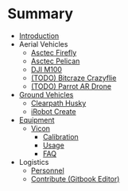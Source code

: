 # Summary

* [Introduction](README.md)
* Aerial Vehicles
  * [Asctec Firefly](UAV/AscTec/Firefly.md)
  * [Asctec Pelican](UAV/AscTec/Pelican.md)
  * [DJI M100](UAV/DJI/M100.md)
  * [(TODO) Bitcraze Crazyflie]()
  * [(TODO) Parrot AR Drone]()
* [Ground Vehicles](ground-vehicles.md)
  * [Clearpath Husky](UGV/Husky/Usage.md)
  * [iRobot Create](UGV/Create/Usage.md)
* [Equipment](equipment.md)
  * [Vicon](vicon.md)
    * [Calibration](Equipment/Vicon/Calibration.md)
    * [Usage](Equipment/Vicon/Usage.md)
    * [FAQ](Equipment/Vicon/faq.md)
* Logistics
  * [Personnel](Logistics/People.md)
  * [Contribute \(Gitbook Editor\)](Logistics/Gitbook.md)
